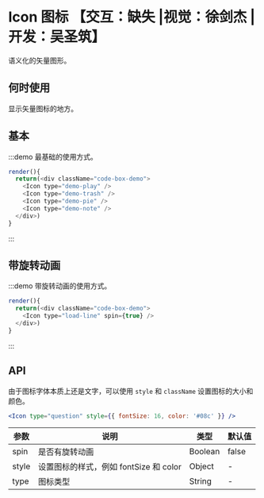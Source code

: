 # Icon 图标 【交互：缺失 |视觉：徐剑杰 |开发：吴圣筑】

语义化的矢量图形。

## 何时使用

显示矢量图标的地方。

## 基本

:::demo 最基础的使用方式。
```js
render(){
  return(<div className="code-box-demo">
    <Icon type="demo-play" />
    <Icon type="demo-trash" />
    <Icon type="demo-pie" />
    <Icon type="demo-note" />
  </div>)
}
```
:::

## 带旋转动画

:::demo 带旋转动画的使用方式。
```js
render(){
  return(<div className="code-box-demo">
    <Icon type="load-line" spin={true} />
  </div>)
}
```
:::

## API

由于图标字体本质上还是文字，可以使用 `style` 和 `className` 设置图标的大小和颜色。

```jsx
<Icon type="question" style={{ fontSize: 16, color: '#08c' }} />
```

| 参数 | 说明 | 类型 | 默认值 |
| --- | --- | --- | --- |
| spin | 是否有旋转动画 | Boolean | false |
| style | 设置图标的样式，例如 fontSize 和 color | Object | - |
| type | 图标类型 | String | - |

<style>
.code-box-demo .fishdicon {
  font-size: 24px;
  margin: 12px 0 16px 30px;
}
</style>
